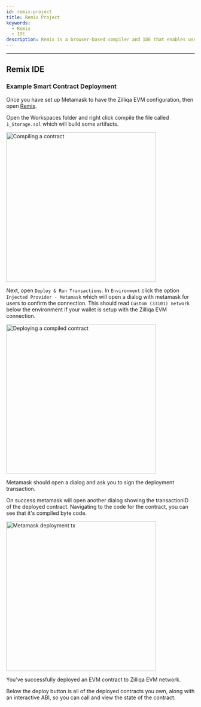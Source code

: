 ```yaml
---
id: remix-project
title: Remix Project
keywords:
  - Remix
  - IDE
description: Remix is a browser-based compiler and IDE that enables users to deploy, interact with and debug Zilliqa Solidity contracts
---
```


---

## Remix IDE

### Example Smart Contract Deployment

Once you have set up Metamask to have the Zilliqa EVM configuration, then open [Remix](https://remix.ethereum.org/).

Open the Workspaces folder and right click compile the file called `1_Storage.sol` which will build some artifacts.

<img alt="Compiling a contract" src="/assets/img/evm/compile_contract.png" width="400px">

Next, open `Deploy & Run Transactions`. In `Environment` click the option `Injected Provider - Metamask` which will open a dialog with metamask for users to confirm the connection. This should read `Custom (33101) network` below the environment if your wallet is setup with the Zilliqa EVM connection.

<img alt="Deploying a compiled contract" src="/assets/img/evm/deploy_contract.png" width="400px">

Metamask should open a dialog and ask you to sign the deployment transaction.

On success metamask will open another dialog showing the transactionID of the deployed contract. Navigating to the code for the contract, you can see that it's compiled byte code.

<img alt="Metamask deployment tx" src="/assets/img/evm/metamask_deploy.png" width="400px">

You've successfully deployed an EVM contract to Zilliqa EVM network.

Below the deploy button is all of the deployed contracts you own, along with an interactive ABI, so you can call and view the state of the contract.
